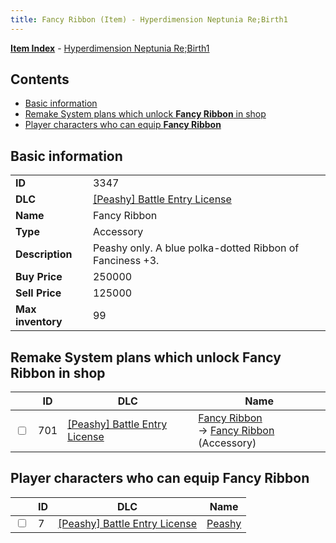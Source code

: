 ```yaml
---
title: Fancy Ribbon (Item) - Hyperdimension Neptunia Re;Birth1
---
```


[**Item Index**](/neptunia/rb1/item/index.html) - [Hyperdimension Neptunia Re;Birth1](/neptunia/rb1)

## Contents

- [Basic information](#basic-information)
- [Remake System plans which unlock **Fancy Ribbon** in shop](#remake-system-plans-which-unlock-fancy-ribbon-in-shop)
- [Player characters who can equip **Fancy Ribbon**](#player-characters-who-can-equip-fancy-ribbon)
## Basic information

|   |   |
| -- | -- |
| **ID** | 3347 |
| **DLC** | [[Peashy] Battle Entry License](/neptunia/rb1/dlc/8-peashy.html) |
| **Name** | Fancy Ribbon |
| **Type** | Accessory |
| **Description** | Peashy only. A blue polka-dotted Ribbon of Fanciness +3. |
| **Buy Price** | 250000 |
| **Sell Price** | 125000 |
| **Max inventory** | 99 |


## Remake System plans which unlock **Fancy Ribbon** in shop

|    | ID | DLC | Name |
| -- | -- | --- | ---- |
| <input type="checkbox" id="rb1-remake-8-701" class="trackbox" /> | 701 | [[Peashy] Battle Entry License](/neptunia/rb1/dlc/8-peashy.html) | [Fancy Ribbon](/neptunia/rb1/remake/8-701-fancy-ribbon.html)<br /> → [Fancy Ribbon](/neptunia/rb1/item/8-3347-fancy-ribbon.html) (Accessory) |


## Player characters who can equip **Fancy Ribbon**

|    | ID | DLC | Name |
| -- | -- | --- | ---- |
| <input type="checkbox" id="rb1-player-8-7" class="trackbox" /> | 7 | [[Peashy] Battle Entry License](/neptunia/rb1/dlc/8-peashy.html) | [Peashy](/neptunia/rb1/player/8-7-peashy.html) |
